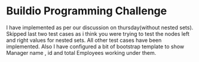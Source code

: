 # Buildio Programming Challenge

I have implemented as per our discussion on thursday(without nested sets). Skipped last two test cases as i think you were trying to test the nodes left and right values for nested sets. All other test cases have been implemented. Also I have configured a bit of bootstrap template to show Manager name , id and total Employees working under them.

